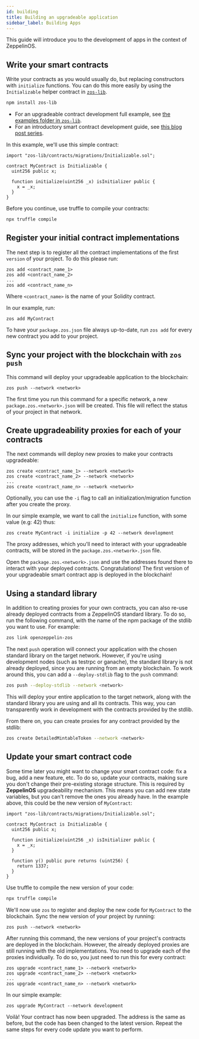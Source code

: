 ```yaml
---
id: building
title: Building an upgradeable application
sidebar_label: Building Apps
---
```


This guide will introduce you to the development of apps in the context of ZeppelinOS.

## Write your smart contracts
Write your contracts as you would usually do, but replacing constructors with `initialize` functions. You can do this more easily by using the `Initializable` helper contract in [`zos-lib`](https://github.com/zeppelinos/zos-lib).

```sh
npm install zos-lib
```

- For an upgradeable contract development full example, see [the examples folder in `zos-lib`](https://github.com/zeppelinos/zos-lib/blob/master/examples/simple/contracts/MyContract_v0.sol).
- For an introductory smart contract development guide, see [this blog post series](https://blog.zeppelin.solutions/a-gentle-introduction-to-ethereum-programming-part-1-783cc7796094).

In this example, we'll use this simple contract:
```sol
import "zos-lib/contracts/migrations/Initializable.sol";

contract MyContract is Initializable {
  uint256 public x;
  
  function initialize(uint256 _x) isInitializer public {
    x = _x;
  }
}
```


Before you continue, use truffle to compile your contracts:
```sh
npx truffle compile
```

## Register your initial contract implementations

The next step is to register all the contract implementations of the first `version` of your project. To do this please run:

```
zos add <contract_name_1>
zos add <contract_name_2>
...
zos add <contract_name_n>
```

Where `<contract_name>` is the name of your Solidity contract.

In our example, run:
```
zos add MyContract
```

To have your `package.zos.json` file always up-to-date, run `zos add` for every new contract you add to your project.

## Sync your project with the blockchain with `zos push`

This command will deploy your upgradeable application to the blockchain:
```
zos push --network <network>
```

The first time you run this command for a specific network, a new `package.zos.<network>.json` will be created. This file will reflect the status of your project in that network.

## Create upgradeability proxies for each of your contracts  

The next commands will deploy new proxies to make your contracts upgradeable:

```
zos create <contract_name_1> --network <network>
zos create <contract_name_2> --network <network>
...
zos create <contract_name_n> --network <network>
```

Optionally, you can use the `-i` flag to call an initialization/migration function after you create the proxy.

In our simple example, we want to call the `initialize` function, with some value (e.g: 42) thus:
```
zos create MyContract -i initialize -p 42 --network development 
```

The proxy addresses, which you'll need to interact with your upgradeable contracts, will be stored in the `package.zos.<network>.json` file.

Open the `package.zos.<network>.json` and use the addresses found there to interact with your deployed contracts. Congratulations! The first version of your upgradeable smart contract app is deployed in the blockchain!

## Using a standard library

In addition to creating proxies for your own contracts, you can also re-use already deployed contracts from a ZeppelinOS standard library. To do so, run the following command, with the name of the npm package of the stdlib you want to use. For example:

```bash
zos link openzeppelin-zos
```

The next `push` operation will connect your application with the chosen standard library on the target network. However, if you're using development nodes (such as testrpc or ganache), the standard library is not already deployed, since you are running from an empty blockchain. To work around this, you can add a `--deploy-stdlib` flag to the `push` command:

```bash
zos push --deploy-stdlib --network <network>
```

This will deploy your entire application to the target network, along with the standard library you are using and all its contracts. This way, you can transparently work in development with the contracts provided by the stdlib.

From there on, you can create proxies for any contract provided by the stdlib:

```bash
zos create DetailedMintableToken --network <network>
```


## Update your smart contract code

Some time later you might want to change your smart contract code: fix a bug, add a new feature, etc. 
To do so, update your contracts, making sure you don't change their pre-existing storage structure. This is required
by **ZeppelinOS** upgradeability mechanism. This means you can add new state variables, but you can't remove the ones you already have. In the example above, this could be the new version of `MyContract`:

```sol
import "zos-lib/contracts/migrations/Initializable.sol";

contract MyContract is Initializable {
  uint256 public x;
  
  function initialize(uint256 _x) isInitializer public {
    x = _x;
  }
  
  function y() public pure returns (uint256) {
    return 1337;
  }
}
```

Use truffle to compile the new version of your code:
```sh
npx truffle compile
```

We'll now use `zos` to register and deploy the new code for `MyContract` to the blockchain. Sync the new version of your project by running: 

```
zos push --network <network>
```

After running this command, the new versions of your project's contracts are deployed in the blockchain. 
However, the already deployed proxies are still running with the old implementations. You need to upgrade
each of the proxies individually. To do so, you just need to run this for every contract: 

```
zos upgrade <contract_name_1> --network <network>
zos upgrade <contract_name_2> --network <network>
...
zos upgrade <contract_name_n> --network <network>
```

In our simple example:
```
zos upgrade MyContract --network development
```

Voilà! Your contract has now been upgraded. The address is the same as before, but the code has been changed to the latest version. Repeat the same steps for every code update you want to perform.
